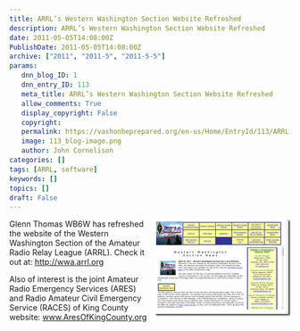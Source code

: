 ```yaml
---
title: ARRL’s Western Washington Section Website Refreshed
description: ARRL’s Western Washington Section Website Refreshed
date: 2011-05-05T14:08:00Z
PublishDate: 2011-05-05T14:08:00Z
archive: ["2011", "2011-5", "2011-5-5"]
params:
   dnn_blog_ID: 1
   dnn_entry_ID: 113
   meta_title: ARRL’s Western Washington Section Website Refreshed
   allow_comments: True
   display_copyright: False
   copyright: 
   permalink: https://vashonbeprepared.org/en-us/Home/EntryId/113/ARRL-rsquo-s-Western-Washington-Section-Website-Refreshed
   image: 113_blog-image.png
   author: John Cornelison
categories: []
tags: [ARRL, software]
keywords: []
topics: []
draft: False
---
```


<p><a href="/images/dnnBlog/1/113/Windows-Live-Writer-9e60dbeeaf83_60C1-image_4.png"><img title="image" border="0" alt="image" align="right" width="244" height="174" style="background-image: none; border-bottom: 0px; border-left: 0px; margin: 0px 0px 5px 5px; padding-left: 0px; padding-right: 0px; display: inline; float: right; border-top: 0px; border-right: 0px; padding-top: 0px" src="/images/dnnBlog/1/113/Windows-Live-Writer-9e60dbeeaf83_60C1-image_thumb_1.png" /></a>Glenn Thomas WB6W has refreshed the website of the Western Washington Section of the Amateur Radio Relay League (ARRL). Check it out at: <a href="http://wwa.arrl.org">http://wwa.arrl.org</a></p>
<p>Also of interest is the joint Amateur Radio Emergency Services (ARES) and Radio Amateur Civil Emergency Service (RACES) of King County website: <a href="http://www.AresOfKingCounty.org">www.AresOfKingCounty.org</a></p>
